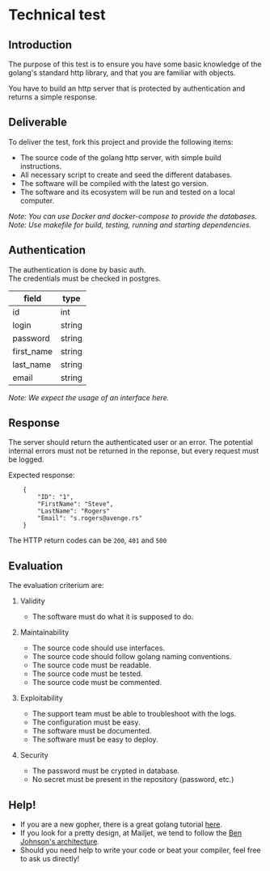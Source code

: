 # Technical test

## Introduction

The purpose of this test is to ensure you have some basic knowledge of the
golang's standard http library, and that you are familiar with objects.

You have to build an http server that is protected by authentication
and returns a simple response.

## Deliverable

To deliver the test, fork this project and provide the following items:

- The source code of the golang http server, with simple build instructions.
- All necessary script to create and seed the different databases.
- The software will be compiled with the latest go version.
- The software and its ecosystem will be run and tested on a local computer.

_Note: You can use Docker and docker-compose to provide the databases._  
_Note: Use makefile for build, testing, running and starting dependencies._

## Authentication

The authentication is done by basic auth.  
The credentials must be checked in postgres.

| field | type |
| --- | --- |
| id | int |
| login | string |
| password | string |
| first_name | string |
| last_name | string |
| email | string |

_Note: We expect the usage of an interface here._

## Response

The server should return the authenticated user or an error.
The potential internal errors must not be returned in the reponse,
but every request must be logged.

Expected response:
```
    {
        "ID": "1",
        "FirstName": "Steve",
        "LastName": "Rogers"
        "Email": "s.rogers@avenge.rs"
    }
```

The HTTP return codes can be `200`, `401` and `500`

## Evaluation

The evaluation criterium are:

1. Validity
    - The software must do what it is supposed to do.

2. Maintainability 
    - The source code should use interfaces.
    - The source code should follow golang naming conventions.
    - The source code must be readable.
    - The source code must be tested.
    - The source code must be commented.
 
3. Exploitability
    - The support team must be able to troubleshoot with the logs.
    - The configuration must be easy.
    - The software must be documented.
    - The software must be easy to deploy.

4. Security
    - The password must be crypted in database.
    - No secret must be present in the repository (password, etc.)

## Help!

- If you are a new gopher, there is a great golang tutorial
[here](https://tour.golang.org/welcome/1).
- If you look for a pretty design, at Mailjet, we tend to follow the
[Ben Johnson's architecture](https://medium.com/@benbjohnson/standard-package-layout-7cdbc8391fc1).
- Should you need help to write your code or beat your compiler, feel free to
ask us directly!
